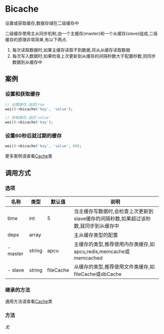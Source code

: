 Bicache
=======

设置或获取缓存,数据存储在二级缓存中

二级缓存使用主从同步机制,由一个主缓存(master)和一个从缓存(slave)组成,二级缓存的原理非常简单,有以下两点.

1. 每次读取数据时,如果主缓存读取不到数据,将从从缓存读取数据
2. 每次写入数据时,如果检查上次更新到从缓存的间隔秒数大于配置秒数,则同步数据到从缓存中

案例
----

### 设置和获取缓存

```php
// 设置缓存,返回true
wei()->bicache('key', 'value');

// 获取缓存,返回'value'
wei()->bicache('key');
```

### 设置60秒后就过期的缓存

```php
wei()->bicache('key', 'value', 60);
```

更多案例请查看[Cache](cache.md)类

调用方式
-------

### 选项

名称      | 类型   | 默认值       | 说明                                              |
----------|--------|-----------|-------------------------------------------------|
time      | int    | 5         | 当主缓存写数据时,会检查上次更新到slave缓存的间隔秒数,如果超过该秒数,就同步到从缓存中  |
deps      | array  |           | 主从缓存类型的配置                                       |
 - master | string | apcu      | 主缓存的类型,推荐使用内存类缓存,如apcu,redis,memcache或memcached |
 - slave  | string | fileCache | 从缓存的类型,推荐使用文件类缓存,如fileCache或dbCache             |

### 继承的方法

通用方法请查看[Cache](cache.md#通用方法)类

### 方法

*无*
